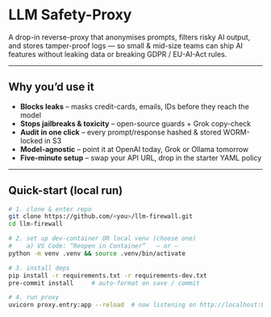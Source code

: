 # LLM Safety-Proxy

A drop-in reverse-proxy that anonymises prompts, filters risky AI output, and stores tamper-proof logs — so small & mid-size teams can ship AI features without leaking data or breaking GDPR / EU-AI-Act rules.

---

## Why you’d use it

* **Blocks leaks** – masks credit-cards, emails, IDs before they reach the model  
* **Stops jailbreaks & toxicity** – open-source guards + Grok copy-check  
* **Audit in one click** – every prompt/response hashed & stored WORM-locked in S3  
* **Model-agnostic** – point it at OpenAI today, Grok or Ollama tomorrow  
* **Five-minute setup** – swap your API URL, drop in the starter YAML policy  

---

## Quick-start (local run)

```bash
# 1. clone & enter repo
git clone https://github.com/<you>/llm-firewall.git
cd llm-firewall

# 2. set up dev-container OR local venv (choose one)
#    a) VS Code: “Reopen in Container”   – or –
python -m venv .venv && source .venv/bin/activate

# 3. install deps
pip install -r requirements.txt -r requirements-dev.txt
pre-commit install     # auto-format on save / commit

# 4. run proxy
uvicorn proxy.entry:app --reload  # now listening on http://localhost:8000
```


